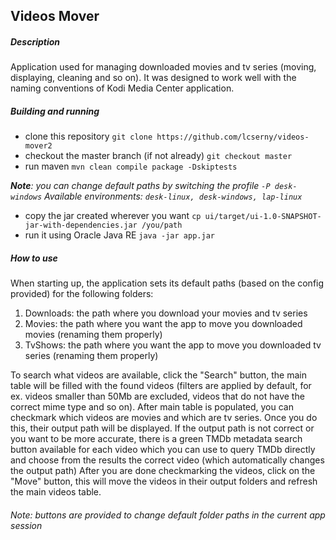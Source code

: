 Videos Mover
------------------------------------------------

##### Description
Application used for managing downloaded movies and tv series (moving, displaying, cleaning and so on). It was designed to work well with the naming conventions of Kodi Media Center application.

##### Building and running
- clone this repository `git clone https://github.com/lcserny/videos-mover2`
- checkout the master branch (if not already) `git checkout master`
- run maven `mvn clean compile package -Dskiptests`

_**Note**: you can change default paths by switching the profile `-P desk-windows`
    Available environments: `desk-linux, desk-windows, lap-linux`_
- copy the jar created wherever you want `cp ui/target/ui-1.0-SNAPSHOT-jar-with-dependencies.jar /you/path`
- run it using Oracle Java RE `java -jar app.jar`

##### How to use
When starting up, the application sets its default paths (based on the config provided) for the following folders:
1. Downloads: the path where you download your movies and tv series
2. Movies: the path where you want the app to move you downloaded movies (renaming them properly)
3. TvShows: the path where you want the app to move you downloaded tv series (renaming them properly)

To search what videos are available, click the "Search" button, the main table will be filled with the found videos (filters are applied by default, for ex. videos smaller than 50Mb are excluded, videos that do not have the correct mime type and so on).
After main table is populated, you can checkmark which videos are movies and which are tv series. Once you do this, their output path will be displayed.
If the output path is not correct or you want to be more accurate, there is a green TMDb metadata search button available for each video which you can use to query TMDb directly and choose from the results the correct video (which automatically changes the output path)
After you are done checkmarking the videos, click on the "Move" button, this will move the videos in their output folders and refresh the main videos table.
###### Note: buttons are provided to change default folder paths in the current app session
 
 
